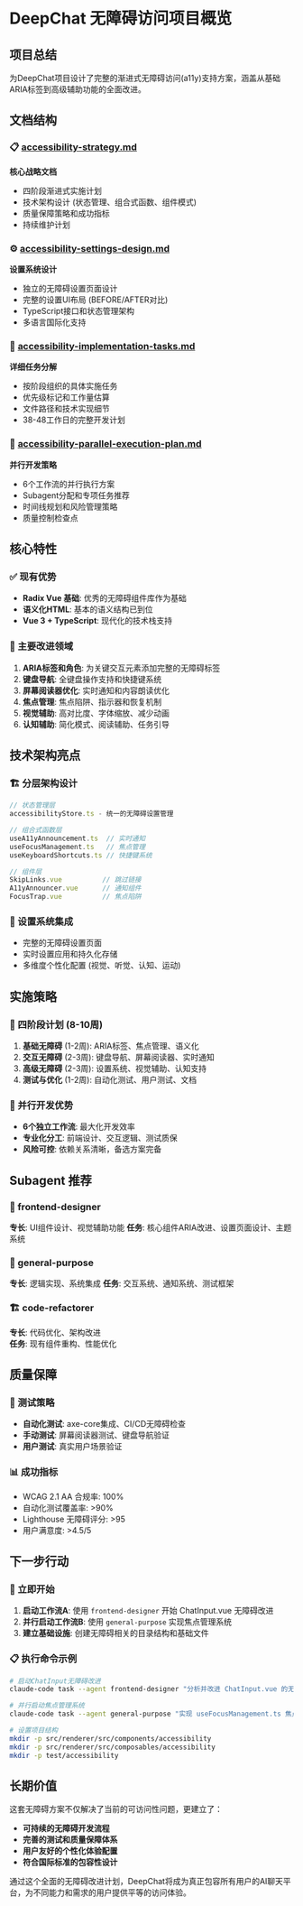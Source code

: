 # DeepChat 无障碍访问项目概览

## 项目总结

为DeepChat项目设计了完整的渐进式无障碍访问(a11y)支持方案，涵盖从基础ARIA标签到高级辅助功能的全面改进。

## 文档结构

### 📋 [accessibility-strategy.md](./accessibility-strategy.md)
**核心战略文档**
- 四阶段渐进式实施计划 
- 技术架构设计 (状态管理、组合式函数、组件模式)
- 质量保障策略和成功指标
- 持续维护计划

### ⚙️ [accessibility-settings-design.md](./accessibility-settings-design.md)  
**设置系统设计**
- 独立的无障碍设置页面设计
- 完整的设置UI布局 (BEFORE/AFTER对比)
- TypeScript接口和状态管理架构
- 多语言国际化支持

### 📝 [accessibility-implementation-tasks.md](./accessibility-implementation-tasks.md)
**详细任务分解**
- 按阶段组织的具体实施任务
- 优先级标记和工作量估算 
- 文件路径和技术实现细节
- 38-48工作日的完整开发计划

### 🚀 [accessibility-parallel-execution-plan.md](./accessibility-parallel-execution-plan.md)
**并行开发策略**
- 6个工作流的并行执行方案
- Subagent分配和专项任务推荐
- 时间线规划和风险管理策略
- 质量控制检查点

## 核心特性

### ✅ 现有优势
- **Radix Vue 基础**: 优秀的无障碍组件库作为基础
- **语义化HTML**: 基本的语义结构已到位
- **Vue 3 + TypeScript**: 现代化的技术栈支持

### 🔧 主要改进领域
1. **ARIA标签和角色**: 为关键交互元素添加完整的无障碍标签
2. **键盘导航**: 全键盘操作支持和快捷键系统
3. **屏幕阅读器优化**: 实时通知和内容朗读优化  
4. **焦点管理**: 焦点陷阱、指示器和恢复机制
5. **视觉辅助**: 高对比度、字体缩放、减少动画
6. **认知辅助**: 简化模式、阅读辅助、任务引导

## 技术架构亮点

### 🏗️ 分层架构设计
```typescript
// 状态管理层
accessibilityStore.ts - 统一的无障碍设置管理

// 组合式函数层  
useA11yAnnouncement.ts  // 实时通知
useFocusManagement.ts   // 焦点管理
useKeyboardShortcuts.ts // 快捷键系统

// 组件层
SkipLinks.vue          // 跳过链接
A11yAnnouncer.vue      // 通知组件
FocusTrap.vue          // 焦点陷阱
```

### 🎯 设置系统集成
- 完整的无障碍设置页面
- 实时设置应用和持久化存储
- 多维度个性化配置 (视觉、听觉、认知、运动)

## 实施策略

### 📅 四阶段计划 (8-10周)
1. **基础无障碍** (1-2周): ARIA标签、焦点管理、语义化
2. **交互无障碍** (2-3周): 键盘导航、屏幕阅读器、实时通知  
3. **高级无障碍** (2-3周): 设置系统、视觉辅助、认知支持
4. **测试与优化** (1-2周): 自动化测试、用户测试、文档

### 🔄 并行开发优势
- **6个独立工作流**: 最大化开发效率
- **专业化分工**: 前端设计、交互逻辑、测试质保
- **风险可控**: 依赖关系清晰，备选方案完备

## Subagent 推荐

### 🎨 frontend-designer
**专长**: UI组件设计、视觉辅助功能
**任务**: 核心组件ARIA改进、设置页面设计、主题系统

### 🔧 general-purpose  
**专长**: 逻辑实现、系统集成
**任务**: 交互系统、通知系统、测试框架

### 🏗️ code-refactorer
**专长**: 代码优化、架构改进  
**任务**: 现有组件重构、性能优化

## 质量保障

### 🧪 测试策略
- **自动化测试**: axe-core集成、CI/CD无障碍检查
- **手动测试**: 屏幕阅读器测试、键盘导航验证
- **用户测试**: 真实用户场景验证

### 📊 成功指标
- WCAG 2.1 AA 合规率: 100%
- 自动化测试覆盖率: >90%  
- Lighthouse 无障碍评分: >95
- 用户满意度: >4.5/5

## 下一步行动

### 🚀 立即开始
1. **启动工作流A**: 使用 `frontend-designer` 开始 ChatInput.vue 无障碍改进
2. **并行启动工作流B**: 使用 `general-purpose` 实现焦点管理系统
3. **建立基础设施**: 创建无障碍相关的目录结构和基础文件

### 📋 执行命令示例
```bash
# 启动ChatInput无障碍改进
claude-code task --agent frontend-designer "分析并改进 ChatInput.vue 的无障碍支持"

# 并行启动焦点管理系统  
claude-code task --agent general-purpose "实现 useFocusManagement.ts 焦点管理组合式函数"

# 设置项目结构
mkdir -p src/renderer/src/components/accessibility
mkdir -p src/renderer/src/composables/accessibility  
mkdir -p test/accessibility
```

## 长期价值

这套无障碍方案不仅解决了当前的可访问性问题，更建立了：

- **可持续的无障碍开发流程**
- **完善的测试和质量保障体系** 
- **用户友好的个性化体验配置**
- **符合国际标准的包容性设计**

通过这个全面的无障碍改进计划，DeepChat将成为真正包容所有用户的AI聊天平台，为不同能力和需求的用户提供平等的访问体验。